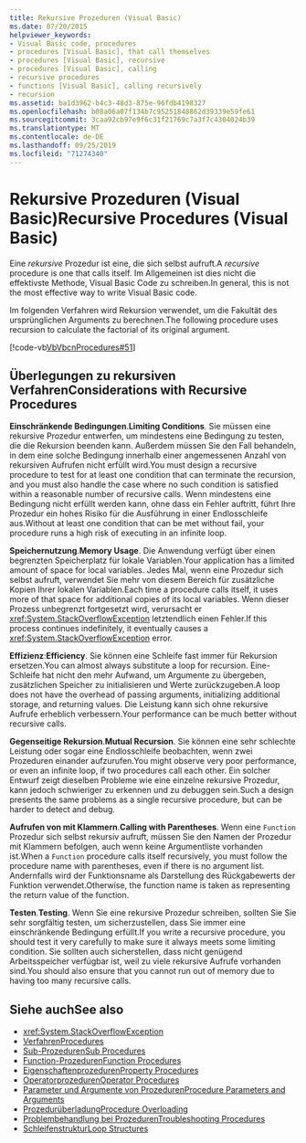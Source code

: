 ```yaml
---
title: Rekursive Prozeduren (Visual Basic)
ms.date: 07/20/2015
helpviewer_keywords:
- Visual Basic code, procedures
- procedures [Visual Basic], that call themselves
- procedures [Visual Basic], recursive
- procedures [Visual Basic], calling
- recursive procedures
- functions [Visual Basic], calling recursively
- recursion
ms.assetid: ba1d3962-b4c3-48d3-875e-96fdb4198327
ms.openlocfilehash: b08a06a07f134b7c95251848862d39339e59fe61
ms.sourcegitcommit: 3caa92cb97e9f6c31f21769c7a3f7c4304024b39
ms.translationtype: MT
ms.contentlocale: de-DE
ms.lasthandoff: 09/25/2019
ms.locfileid: "71274340"
---
```

# <a name="recursive-procedures-visual-basic"></a><span data-ttu-id="3cba3-102">Rekursive Prozeduren (Visual Basic)</span><span class="sxs-lookup"><span data-stu-id="3cba3-102">Recursive Procedures (Visual Basic)</span></span>

<span data-ttu-id="3cba3-103">Eine *rekursive* Prozedur ist eine, die sich selbst aufruft.</span><span class="sxs-lookup"><span data-stu-id="3cba3-103">A *recursive* procedure is one that calls itself.</span></span> <span data-ttu-id="3cba3-104">Im Allgemeinen ist dies nicht die effektivste Methode, Visual Basic Code zu schreiben.</span><span class="sxs-lookup"><span data-stu-id="3cba3-104">In general, this is not the most effective way to write Visual Basic code.</span></span>  
  
 <span data-ttu-id="3cba3-105">Im folgenden Verfahren wird Rekursion verwendet, um die Fakultät des ursprünglichen Arguments zu berechnen.</span><span class="sxs-lookup"><span data-stu-id="3cba3-105">The following procedure uses recursion to calculate the factorial of its original argument.</span></span>  
  
 [!code-vb[VbVbcnProcedures#51](~/samples/snippets/visualbasic/VS_Snippets_VBCSharp/VbVbcnProcedures/VB/Class1.vb#51)]  
  
## <a name="considerations-with-recursive-procedures"></a><span data-ttu-id="3cba3-106">Überlegungen zu rekursiven Verfahren</span><span class="sxs-lookup"><span data-stu-id="3cba3-106">Considerations with Recursive Procedures</span></span>

 <span data-ttu-id="3cba3-107">**Einschränkende Bedingungen**.</span><span class="sxs-lookup"><span data-stu-id="3cba3-107">**Limiting Conditions**.</span></span> <span data-ttu-id="3cba3-108">Sie müssen eine rekursive Prozedur entwerfen, um mindestens eine Bedingung zu testen, die die Rekursion beenden kann. Außerdem müssen Sie den Fall behandeln, in dem eine solche Bedingung innerhalb einer angemessenen Anzahl von rekursiven Aufrufen nicht erfüllt wird.</span><span class="sxs-lookup"><span data-stu-id="3cba3-108">You must design a recursive procedure to test for at least one condition that can terminate the recursion, and you must also handle the case where no such condition is satisfied within a reasonable number of recursive calls.</span></span> <span data-ttu-id="3cba3-109">Wenn mindestens eine Bedingung nicht erfüllt werden kann, ohne dass ein Fehler auftritt, führt Ihre Prozedur ein hohes Risiko für die Ausführung in einer Endlosschleife aus.</span><span class="sxs-lookup"><span data-stu-id="3cba3-109">Without at least one condition that can be met without fail, your procedure runs a high risk of executing in an infinite loop.</span></span>

 <span data-ttu-id="3cba3-110">**Speichernutzung**.</span><span class="sxs-lookup"><span data-stu-id="3cba3-110">**Memory Usage**.</span></span> <span data-ttu-id="3cba3-111">Die Anwendung verfügt über einen begrenzten Speicherplatz für lokale Variablen.</span><span class="sxs-lookup"><span data-stu-id="3cba3-111">Your application has a limited amount of space for local variables.</span></span> <span data-ttu-id="3cba3-112">Jedes Mal, wenn eine Prozedur sich selbst aufruft, verwendet Sie mehr von diesem Bereich für zusätzliche Kopien Ihrer lokalen Variablen.</span><span class="sxs-lookup"><span data-stu-id="3cba3-112">Each time a procedure calls itself, it uses more of that space for additional copies of its local variables.</span></span> <span data-ttu-id="3cba3-113">Wenn dieser Prozess unbegrenzt fortgesetzt wird, verursacht er <xref:System.StackOverflowException> letztendlich einen Fehler.</span><span class="sxs-lookup"><span data-stu-id="3cba3-113">If this process continues indefinitely, it eventually causes a <xref:System.StackOverflowException> error.</span></span>

 <span data-ttu-id="3cba3-114">**Effizienz**:</span><span class="sxs-lookup"><span data-stu-id="3cba3-114">**Efficiency**.</span></span> <span data-ttu-id="3cba3-115">Sie können eine Schleife fast immer für Rekursion ersetzen.</span><span class="sxs-lookup"><span data-stu-id="3cba3-115">You can almost always substitute a loop for recursion.</span></span> <span data-ttu-id="3cba3-116">Eine-Schleife hat nicht den mehr Aufwand, um Argumente zu übergeben, zusätzlichen Speicher zu initialisieren und Werte zurückzugeben.</span><span class="sxs-lookup"><span data-stu-id="3cba3-116">A loop does not have the overhead of passing arguments, initializing additional storage, and returning values.</span></span> <span data-ttu-id="3cba3-117">Die Leistung kann sich ohne rekursive Aufrufe erheblich verbessern.</span><span class="sxs-lookup"><span data-stu-id="3cba3-117">Your performance can be much better without recursive calls.</span></span>

 <span data-ttu-id="3cba3-118">**Gegenseitige Rekursion**.</span><span class="sxs-lookup"><span data-stu-id="3cba3-118">**Mutual Recursion**.</span></span> <span data-ttu-id="3cba3-119">Sie können eine sehr schlechte Leistung oder sogar eine Endlosschleife beobachten, wenn zwei Prozeduren einander aufzurufen.</span><span class="sxs-lookup"><span data-stu-id="3cba3-119">You might observe very poor performance, or even an infinite loop, if two procedures call each other.</span></span> <span data-ttu-id="3cba3-120">Ein solcher Entwurf zeigt dieselben Probleme wie eine einzelne rekursive Prozedur, kann jedoch schwieriger zu erkennen und zu debuggen sein.</span><span class="sxs-lookup"><span data-stu-id="3cba3-120">Such a design presents the same problems as a single recursive procedure, but can be harder to detect and debug.</span></span>

 <span data-ttu-id="3cba3-121">**Aufrufen von mit Klammern**.</span><span class="sxs-lookup"><span data-stu-id="3cba3-121">**Calling with Parentheses**.</span></span> <span data-ttu-id="3cba3-122">Wenn eine `Function` Prozedur sich selbst rekursiv aufruft, müssen Sie den Namen der Prozedur mit Klammern befolgen, auch wenn keine Argumentliste vorhanden ist.</span><span class="sxs-lookup"><span data-stu-id="3cba3-122">When a `Function` procedure calls itself recursively, you must follow the procedure name with parentheses, even if there is no argument list.</span></span> <span data-ttu-id="3cba3-123">Andernfalls wird der Funktionsname als Darstellung des Rückgabewerts der Funktion verwendet.</span><span class="sxs-lookup"><span data-stu-id="3cba3-123">Otherwise, the function name is taken as representing the return value of the function.</span></span>

 <span data-ttu-id="3cba3-124">**Testen**.</span><span class="sxs-lookup"><span data-stu-id="3cba3-124">**Testing**.</span></span> <span data-ttu-id="3cba3-125">Wenn Sie eine rekursive Prozedur schreiben, sollten Sie Sie sehr sorgfältig testen, um sicherzustellen, dass Sie immer eine einschränkende Bedingung erfüllt.</span><span class="sxs-lookup"><span data-stu-id="3cba3-125">If you write a recursive procedure, you should test it very carefully to make sure it always meets some limiting condition.</span></span> <span data-ttu-id="3cba3-126">Sie sollten auch sicherstellen, dass nicht genügend Arbeitsspeicher verfügbar ist, weil zu viele rekursive Aufrufe vorhanden sind.</span><span class="sxs-lookup"><span data-stu-id="3cba3-126">You should also ensure that you cannot run out of memory due to having too many recursive calls.</span></span>

## <a name="see-also"></a><span data-ttu-id="3cba3-127">Siehe auch</span><span class="sxs-lookup"><span data-stu-id="3cba3-127">See also</span></span>

- <xref:System.StackOverflowException>
- [<span data-ttu-id="3cba3-128">Verfahren</span><span class="sxs-lookup"><span data-stu-id="3cba3-128">Procedures</span></span>](index.md)
- [<span data-ttu-id="3cba3-129">Sub-Prozeduren</span><span class="sxs-lookup"><span data-stu-id="3cba3-129">Sub Procedures</span></span>](sub-procedures.md)
- [<span data-ttu-id="3cba3-130">Function-Prozeduren</span><span class="sxs-lookup"><span data-stu-id="3cba3-130">Function Procedures</span></span>](function-procedures.md)
- [<span data-ttu-id="3cba3-131">Eigenschaftenprozeduren</span><span class="sxs-lookup"><span data-stu-id="3cba3-131">Property Procedures</span></span>](property-procedures.md)
- [<span data-ttu-id="3cba3-132">Operatorprozeduren</span><span class="sxs-lookup"><span data-stu-id="3cba3-132">Operator Procedures</span></span>](operator-procedures.md)
- [<span data-ttu-id="3cba3-133">Parameter und Argumente von Prozeduren</span><span class="sxs-lookup"><span data-stu-id="3cba3-133">Procedure Parameters and Arguments</span></span>](procedure-parameters-and-arguments.md)
- [<span data-ttu-id="3cba3-134">Prozedurüberladung</span><span class="sxs-lookup"><span data-stu-id="3cba3-134">Procedure Overloading</span></span>](procedure-overloading.md)
- [<span data-ttu-id="3cba3-135">Problembehandlung bei Prozeduren</span><span class="sxs-lookup"><span data-stu-id="3cba3-135">Troubleshooting Procedures</span></span>](troubleshooting-procedures.md)
- [<span data-ttu-id="3cba3-136">Schleifenstruktur</span><span class="sxs-lookup"><span data-stu-id="3cba3-136">Loop Structures</span></span>](../control-flow/loop-structures.md)
